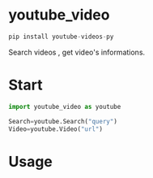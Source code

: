# youtube_video

```py
pip install youtube-videos-py
```
Search videos , get video's informations.

# Start

```py
import youtube_video as youtube

Search=youtube.Search("query")
Video=youtube.Video("url")
```
# Usage
